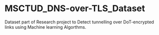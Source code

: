# MSCTUD_DNS-over-TLS_Dataset
Dataset part of Research project to Detect tunnelling over DoT-encrypted links using Machine learning Algorthms.
